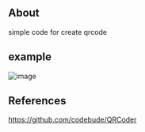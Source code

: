 ## About

simple code for create qrcode

## example
![image](https://user-images.githubusercontent.com/76439911/174517545-ae107e35-329b-4808-af74-e8f7e734ef06.png)



## References
<a href="https://github.com/codebude/QRCoder">https://github.com/codebude/QRCoder</a>
